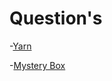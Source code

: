 # Question's

-[Yarn](https://github.com/iammrdollar/picoctf-2017-write-up/blob/master/Level%202/MISC/Yarn.md)

-[Mystery Box](https://github.com/iammrdollar/picoctf-2017-write-up/blob/master/Level%202/MISC/Mystery%20Box.md)
